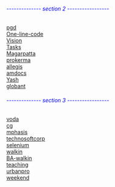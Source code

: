 <div class="middlediv"> 
 
<h6 style="color:blue;">-------------- section 2 -----------------</h6>
<a href="pgd.html">pgd</a> <br>
<a href="https://docs.google.com/document/d/1TZf8JS0BnjCZ7CrS8MaYDgojGlHy1Jd8f6JutE3y2N0/edit" target="_blank">One-line-code </a> <br>
<a href="https://docs.google.com/document/d/1Gv2_IrqxHfYWpWCteCCpb3-SF_GhqAA4b6sjucT3XZc/edit" target="_blank">Vision</a><br>
<a href="https://docs.google.com/document/d/1IPMZqEmu43K8Gw19CTFGyAqklxsADT_n3mWdCEedmfE/edit">Tasks</a><br>
<a href="https://www.naukri.com/magarpatta-jobs">Magarpatta</a><br>
<a href="https://companies.naukri.com/prokrmanew-jobs/jobs/">prokerma</a><br>
<a href="https://www.naukri.com/allegis-services-india-jobs-careers-10698">allegis</a><br>
<a href="https://companies.naukri.com/amdocs-jobs/jobs/">amdocs</a><br>
<a href="https://companies.naukri.com/yash-jobs/jobs/">Yash</a><br>
<a href="https://companies.naukri.com/globant-jobs/jobs/">globant</a><br>
 
<h6 style="color:blue;">--------------  section 3 -----------------</h6>
 <a href="https://companies.naukri.com/vssi-jobs/jobs/">voda<br>
 <a href="https://companies.naukri.com/capgemini-jobs/jobs/?cityType[]=25.20.109&qp=dummyvar">cg</a><br>
 <a href="https://companies.naukri.com/mphasis-jobs/jobs/">mphasis</a><br>
 <a href="https://companies.naukri.com/technosoftcorp-jobs/jobs/" target="_blank" >technosoftcorp</a><br>
 <a href="https://www.naukri.com/selenium-software-testing-jobs">selenium <br>
 <a href="https://www.naukri.com/walkin-jobs">walkin<br>
<a href="https://www.naukri.com/business-analyst-walk-in-jobs">BA-walkin <br>
 <a href="https://www.naukri.com/teaching-jobs">teaching<br>
 <a href="https://www.naukri.com/urbanpro-thinkvidya-learning-jobs-careers-2634782">urbanpro<br>
<a href="https://www.naukri.com/weekend-jobs">weekend</a><br>
	</div>
